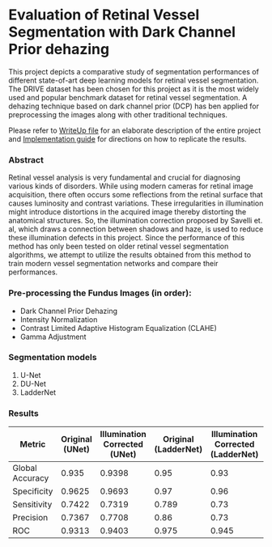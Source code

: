 # Evaluation of Retinal Vessel Segmentation with Dark Channel Prior dehazing
This project depicts a comparative study of segmentation performances of different state-of-art deep learning models for retinal vessel segmentation. The DRIVE dataset has been chosen for this project as it is the most widely used and popular benchmark dataset for retinal vessel segmentation. A dehazing technique based on dark channel prior (DCP) has ben applied for preprocessing the images along with other traditional techniques. 

Please refer to [WriteUp file](WriteUp.pdf) for an elaborate description of the entire project and [Implementation guide](<Implementation guide.pdf>) for directions on how to replicate the results.


### Abstract
Retinal vessel analysis is very fundamental and crucial for diagnosing various kinds of disorders. While using modern cameras for retinal image acquisition, there often occurs some reflections from the retinal surface that causes luminosity and contrast variations. These irregularities in illumination might introduce distortions in the acquired image thereby distorting the anatomical structures. So, the illumination correction proposed by Savelli et. al, which draws a connection between shadows and haze, is used to reduce these illumination defects in this project. Since the performance of this method has only been tested on older retinal vessel segmentation algorithms, we attempt to utilize the results obtained from this method to train modern vessel segmentation networks and compare their performances.

### Pre-processing the Fundus Images (in order): 
- Dark Channel Prior Dehazing
- Intensity Normalization
- Contrast Limited Adaptive Histogram Equalization (CLAHE)
- Gamma Adjustment

### Segmentation models

1. U-Net
2. DU-Net
3. LadderNet

### Results

| Metric | Original (UNet) | Illumination Corrected (UNet) | Original (LadderNet)| Illumination Corrected (LadderNet) | Original (DU-Net)| Illumination Corrected (DU-Net) |
|--------|----------|-------------------------|----------|-------------------------|----------|-------------------------|
| Global Accuracy     | 0.935    | 0.9398                  |  0.95     | 0.93                    | 0.949    | 0.948                   |
| Specificity   | 0.9625   | 0.9693                  |  0.97     | 0.96                    |  0.971    | 0.974                   |
| Sensitivity    | 0.7422   | 0.7319                  |  0.789    | 0.73                    |  0.797    | 0.765                   |
| Precision    | 0.7367   | 0.7708                  |  0.86     | 0.73                    |  0.794    | 0.806                   |
| ROC    | 0.9313   | 0.9403                  | 0.975    | 0.945                   |  0.973    | 0.967                   |



